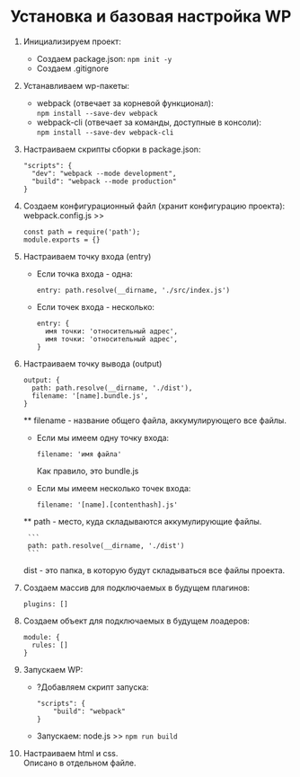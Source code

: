 # Установка  и базовая настройка WP

1. Инициализируем проект:  
    - Создаем package.json: `npm init -y`
    - Создаем .gitignore 

1. Устанавливаем wp-пакеты:
    -	webpack (отвечает за корневой функционал):  
    `npm install --save-dev webpack`
    -	webpack-cli (отвечает за команды, доступные в консоли):  
    `npm install --save-dev webpack-cli`
1. Настраиваем скрипты сборки в package.json:
    ```
    "scripts": {
      "dev": "webpack --mode development",
      "build": "webpack --mode production"
    }
    ```
1. Создаем конфигурационный файл (хранит конфигурацию проекта):  
webpack.config.js >>

    ```
    const path = require('path');
    module.exports = {}
    ```
1. Настраиваем точку входа (entry)  
    - Если точка входа - одна:  
      ```
      entry: path.resolve(__dirname, './src/index.js')
      ```
    - Если точек входа - несколько:

      ```
      entry: {
        имя точки: 'относительный адрес',
        имя точки: 'относительный адрес',
      }
      ```
1. Настраиваем точку вывода (output)  
    ```
    output: {
      path: path.resolve(__dirname, './dist'),
      filename: '[name].bundle.js',
    }
    ```
    ** filename - название общего файла, аккумулирующего все файлы.  
      - Если мы имеем одну точку входа:

        ```
        filename: 'имя файла'
        ```  
        Как правило, это bundle.js
      - Если мы имеем несколько точек входа:

        ```
        filename: '[name].[contenthash].js'
        ```
    ** path - место, куда складываются аккумулирующие файлы.

        ```
        path: path.resolve(__dirname, './dist')
        ```
    dist - это папка, в которую будут складываться все файлы проекта.

1. Создаем массив для подключаемых в будущем плагинов:
    ```
    plugins: []
    ```

1. Создаем объект для подключаемых в будущем лоадеров:
    ```
    module: {
      rules: []
    }
    ```

1. Запускаем WP:
    - ?Добавляем скрипт запуска:
      ```
      "scripts": {
          "build": "webpack"
      }
      ```
    - Запускаем:
    node.js >> `npm run build`

1. Настраиваем html и css.  
Описано в отдельном файле.
